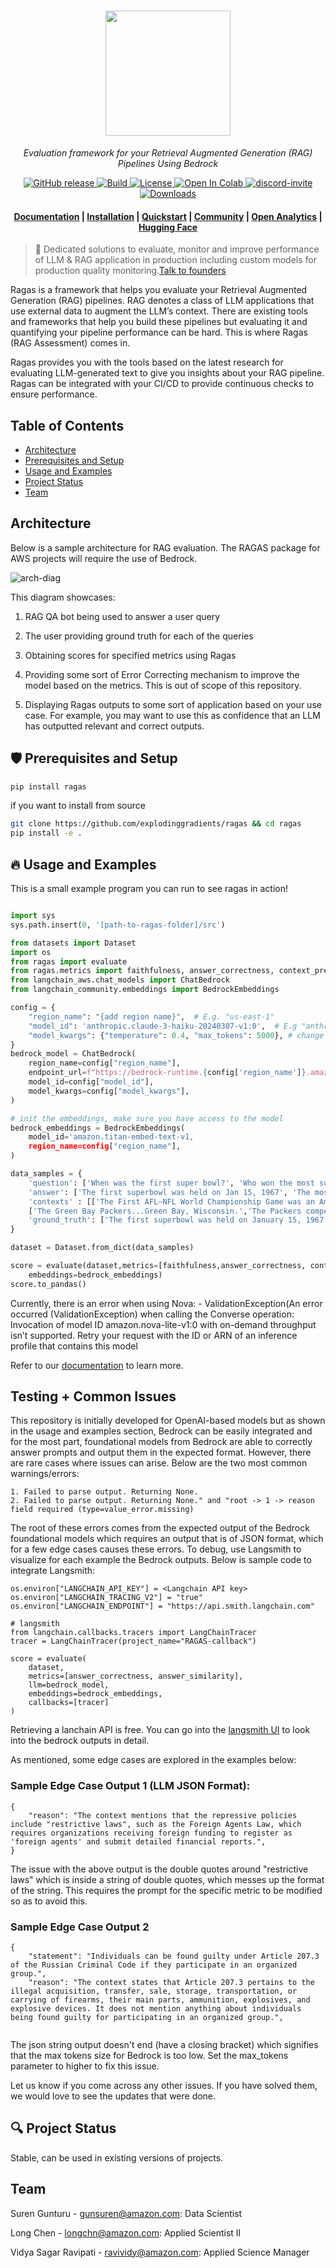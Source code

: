 <h1 align="center">
  <img style="vertical-align:middle" height="200"
  src="./docs/_static/imgs/logo.png">
</h1>
<p align="center">
  <i>Evaluation framework for your Retrieval Augmented Generation (RAG) Pipelines Using Bedrock</i>
</p>

<p align="center">
    <a href="https://github.com/explodinggradients/ragas/releases">
        <img alt="GitHub release" src="https://img.shields.io/github/release/explodinggradients/ragas.svg">
    </a>
    <a href="https://www.python.org/">
            <img alt="Build" src="https://img.shields.io/badge/Made%20with-Python-1f425f.svg?color=purple">
    </a>
    <a href="https://github.com/explodinggradients/ragas/blob/master/LICENSE">
        <img alt="License" src="https://img.shields.io/github/license/explodinggradients/ragas.svg?color=green">
    </a>
    <a href="https://colab.research.google.com/github/explodinggradients/ragas/blob/main/docs/quickstart.ipynb">
        <img alt="Open In Colab" src="https://colab.research.google.com/assets/colab-badge.svg">
    </a>
    <a href="https://discord.gg/5djav8GGNZ">
        <img alt="discord-invite" src="https://dcbadge.vercel.app/api/server/5djav8GGNZ?style=flat">
    </a>
    <a href="https://github.com/explodinggradients/ragas/">
        <img alt="Downloads" src="https://badges.frapsoft.com/os/v1/open-source.svg?v=103">
    </a>
</p>

<h4 align="center">
    <p>
        <a href="https://docs.ragas.io/">Documentation</a> |
        <a href="#shield-installation">Installation</a> |
        <a href="#fire-quickstart">Quickstart</a> |
        <a href="#-community">Community</a> |
        <a href="#-open-analytics">Open Analytics</a> |
        <a href="https://huggingface.co/explodinggradients">Hugging Face</a>
    <p>
</h4>

> 🚀 Dedicated solutions to evaluate, monitor and improve performance of LLM & RAG application in production including custom models for production quality monitoring.[Talk to founders](https://calendly.com/shahules/30min)

Ragas is a framework that helps you evaluate your Retrieval Augmented Generation (RAG) pipelines. RAG denotes a class of LLM applications that use external data to augment the LLM’s context. There are existing tools and frameworks that help you build these pipelines but evaluating it and quantifying your pipeline performance can be hard. This is where Ragas (RAG Assessment) comes in.

Ragas provides you with the tools based on the latest research for evaluating LLM-generated text to give you insights about your RAG pipeline. Ragas can be integrated with your CI/CD to provide continuous checks to ensure performance.

## Table of Contents
- [Architecture](#overview)
- [Prerequisites and Setup](#prerequisites-and-setup)
- [Usage and Examples](#usage-and-examples)
- [Project Status](#project-status)
- [Team](#team)

## Architecture
Below is a sample architecture for RAG evaluation. The RAGAS package for AWS projects will require the use of Bedrock. 

![arch-diag](./images/ragas-arch.png)

This diagram showcases: 

1. RAG QA bot being used to answer a user query

2. The user providing ground truth for each of the queries

3. Obtaining scores for specified metrics using Ragas

4. Providing some sort of Error Correcting mechanism to improve the model based on the metrics. This is out of scope of this repository. 

5. Displaying Ragas outputs to some sort of application based on your use case. For example, you may want to use this as confidence that an LLM has outputted relevant and correct outputs. 

## :shield: Prerequisites and Setup

```bash
pip install ragas
```

if you want to install from source

```bash
git clone https://github.com/explodinggradients/ragas && cd ragas
pip install -e .
```

## :fire: Usage and Examples

This is a small example program you can run to see ragas in action!

```python

import sys
sys.path.insert(0, '[path-to-ragas-folder]/src')

from datasets import Dataset 
import os
from ragas import evaluate
from ragas.metrics import faithfulness, answer_correctness, context_precision, answer_similarity, [add any other metrics of interest]
from langchain_aws.chat_models import ChatBedrock
from langchain_community.embeddings import BedrockEmbeddings

config = {
    "region_name": "{add region name}",  # E.g. "us-east-1"
    "model_id": 'anthropic.claude-3-haiku-20240307-v1:0',  # E.g "anthropic.claude-v2" 
    "model_kwargs": {"temperature": 0.4, "max_tokens": 5000}, # change max tokens if required
}
bedrock_model = ChatBedrock(
    region_name=config["region_name"],
    endpoint_url=f"https://bedrock-runtime.{config['region_name']}.amazonaws.com",
    model_id=config["model_id"],
    model_kwargs=config["model_kwargs"],
)

# init the embeddings, make sure you have access to the model
bedrock_embeddings = BedrockEmbeddings(
    model_id='amazon.titan-embed-text-v1,
    region_name=config["region_name"],
)

data_samples = {
    'question': ['When was the first super bowl?', 'Who won the most super bowls?'],
    'answer': ['The first superbowl was held on Jan 15, 1967', 'The most super bowls have been won by The New England Patriots'],
    'contexts' : [['The First AFL–NFL World Championship Game was an American football game played on January 15, 1967, at the Los Angeles Memorial Coliseum in Los Angeles,'], 
    ['The Green Bay Packers...Green Bay, Wisconsin.','The Packers compete...Football Conference']],
    'ground_truth': ['The first superbowl was held on January 15, 1967', 'The New England Patriots have won the Super Bowl a record six times']
}

dataset = Dataset.from_dict(data_samples)

score = evaluate(dataset,metrics=[faithfulness,answer_correctness, context_precision, answer_similarity], llm=bedrock_model,
    embeddings=bedrock_embeddings)
score.to_pandas()
```
Currently, there is an error when using Nova: 
    - ValidationException(An error occurred (ValidationException) when calling the Converse operation: 
        Invocation of model ID amazon.nova-lite-v1:0 with on-demand throughput isn’t supported. 
        Retry your request with the ID or ARN of an inference profile that contains this model

Refer to our [documentation](https://docs.ragas.io/) to learn more.

## Testing + Common Issues

This repository is initially developed for OpenAI-based models but as shown in the usage and examples section, Bedrock can be easily integrated and for the most part, foundational models from Bedrock are able to correctly answer prompts and output them in the expected format. However, there are rare cases where issues can arise. Below are the two most common warnings/errors: 

```
1. Failed to parse output. Returning None.
2. Failed to parse output. Returning None." and "root -> 1 -> reason field required (type=value_error.missing)
```

The root of these errors comes from the expected output of the Bedrock foundational models which requires an output that is of JSON format, which for a few edge cases causes these errors. To debug, use Langsmith to visualize for each example the Bedrock outputs. Below is sample code to integrate Langsmith: 

```
os.environ["LANGCHAIN_API_KEY"] = <Langchain API key>
os.environ["LANGCHAIN_TRACING_V2"] = "true"
os.environ["LANGCHAIN_ENDPOINT"] = "https://api.smith.langchain.com"

# langsmith
from langchain.callbacks.tracers import LangChainTracer
tracer = LangChainTracer(project_name="RAGAS-callback")

score = evaluate(
    dataset, 
    metrics=[answer_correctness, answer_similarity],
    llm=bedrock_model,
    embeddings=bedrock_embeddings,
    callbacks=[tracer]
)
```

Retrieving a lanchain API is free. You can go into the [langsmith UI](https://smith.langchain.com/) to look into the bedrock outputs in detail. 

As mentioned, some edge cases are explored in the examples below: 

### Sample Edge Case Output 1 (LLM JSON Format): 
```
{
    "reason": "The context mentions that the repressive policies include "restrictive laws", such as the Foreign Agents Law, which requires organizations receiving foreign funding to register as 'foreign agents' and submit detailed financial reports.",
}
```
The issue with the above output is the double quotes around "restrictive laws" which is inside a string of double quotes, which messes up the format of the string. This requires the prompt for the specific metric to be modified so as to avoid this. 

### Sample Edge Case Output 2
```
{
    "statement": "Individuals can be found guilty under Article 207.3 of the Russian Criminal Code if they participate in an organized group.",
    "reason": "The context states that Article 207.3 pertains to the illegal acquisition, transfer, sale, storage, transportation, or carrying of firearms, their main parts, ammunition, explosives, and explosive devices. It does not mention anything about individuals being found guilty for participating in an organized group.",
   
```
The json string output doesn't end (have a closing bracket) which signifies that the max tokens size for Bedrock is too low. Set the max_tokens parameter to higher to fix this issue. 

Let us know if you come across any other issues. If you have solved them, we would love to see the updates that were done. 


## 🔍 Project Status
Stable, can be used in existing versions of projects. 

## Team
Suren Gunturu - gunsuren@amazon.com: Data Scientist

Long Chen - longchn@amazon.com: Applied Scientist II

Vidya Sagar Ravipati - ravividy@amazon.com: Applied Science Manager
